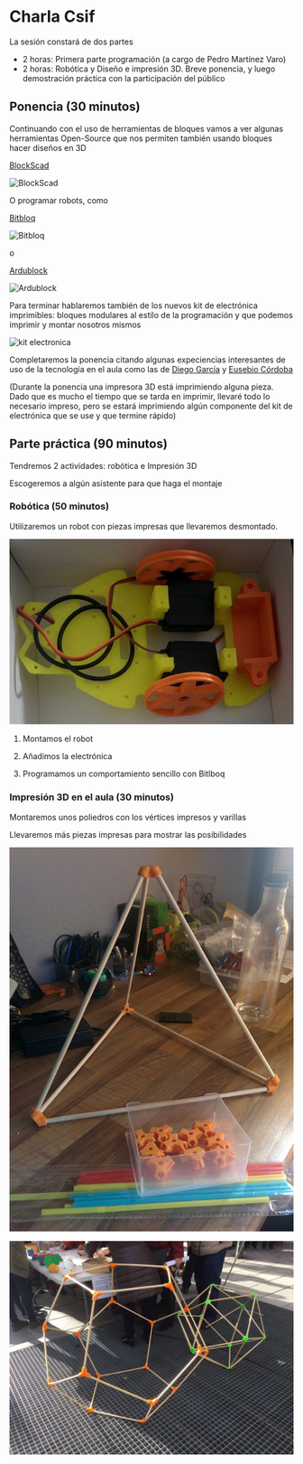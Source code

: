 # Charla Csif

La sesión constará de dos partes

* 2 horas: Primera parte programación (a cargo de Pedro Martínez Varo)
* 2 horas: Robótica y Diseño e impresión 3D. Breve ponencia, y luego demostración práctica con la participación del público


## Ponencia (30 minutos)

Continuando con el uso de herramientas de bloques vamos a ver algunas herramientas Open-Source que nos permiten también usando bloques hacer diseños en 3D

[BlockScad](https://www.blockscad3d.com/)

![BlockScad](https://d2.alternativeto.net/dist/s/blockscad_212565_full.png?format=jpg&width=1200&height=1200&mode=crop&upscale=false)

O programar robots, como

[Bitbloq](http://bitbloq.bq.com)

![Bitbloq](http://www.untipodigital.com/wp-content/uploads/2016/04/Bitbloq-V2_03.jpg)

o

[Ardublock](http://blog.ardublock.com)

![Ardublock](http://blog.ardublock.com/wp-content/uploads/2014/07/untitled6.jpg)


Para terminar hablaremos también de los nuevos kit de electrónica imprimibles:  bloques modulares al estilo de la programación y que podemos imprimir y montar nosotros mismos

![kit electronica](./images/KitElectrónica.jpg)

Completaremos la ponencia citando algunas expeciencias interesantes de uso de la tecnología en el aula como las de [Diego García](https://unblogfantasticoenguevejar.blogspot.com.es/) y [Eusebio Córdoba](http://tercero.ceipsansebastian.net/)

(Durante la ponencia una impresora 3D está imprimiendo alguna pieza. Dado que es mucho el tiempo que se tarda en imprimir, llevaré todo lo necesario impreso, pero se estará imprimiendo algún componente del kit de electrónica que se use y que termine rápido)


## Parte práctica (90 minutos)

Tendremos 2 actividades: robótica e Impresión 3D

Escogeremos a algún asistente para que haga el montaje

### Robótica (50 minutos)

Utilizaremos un robot con piezas impresas que llevaremos desmontado.

![robot](./images/Minirobot.jpg)

1. Montamos el robot

1. Añadimos la electrónica

1. Programamos un comportamiento sencillo con Bitlboq

### Impresión 3D en el aula (30 minutos)

Montaremos unos poliedros con los vértices impresos y varillas

Llevaremos más piezas impresas para mostrar las posibilidades

![Tetraedro](./images/Tetraedro.jpg)

![Icosaedro](./images/Icosaedro.jpg)
